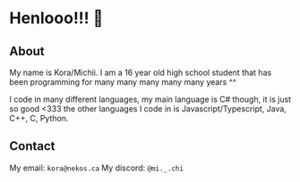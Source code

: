 # Henlooo!!! 👋

## About

My name is Kora/Michii. I am a 16 year old high school student that has been programming for many many many many many years ^^

I code in many different languages, my main language is C# though, it is just so good <333 the other languages I code in is Javascript/Typescript, Java, C++, C, Python.

## Contact

My email: `kora@nekos.ca`
My discord: `@mi._.chi`
